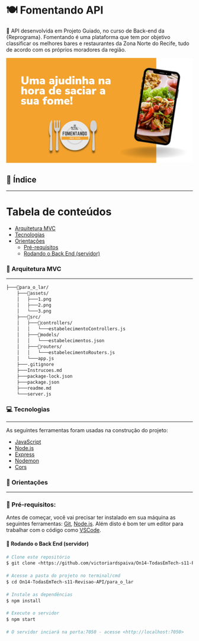 <!-- ![assets/3.png](assets/3.png) -->

# 🍽️ Fomentando API 

🚀 API desenvolvida em Projeto Guiado, no curso de  Back-end da {Reprograma}. Fomentando é uma plataforma que tem por objetivo classificar os melhores bares e restaurantes da Zona Norte do Recife, tudo de acordo com os próprios moradores da região.

![assets/1.png](assets/1.png)

## 📑 Índice
---

Tabela de conteúdos
=================
   * [Arquitetura MVC](#Arquitetura-MVC)
   * [Tecnologias](#Tecnologias)
   * [Orientações](#instalacao)
      * [Pré-requisitos](#pre-requisitos)
      * [Rodando o Back End (servidor)](#Rodando-o-Back-End)

### 🧱 Arquitetura MVC
---
```
├───📂para_o_lar/
    ├───📂assets/
    │   ├───1.png
    │   ├───2.png
    │   └───3.png
    ├───📂src/
    │   ├───📂controllers/
    │   │   └───estabelecimentoControllers.js
    │   ├───📂models/
    │   │   └───estabelecimentos.json
    │   ├───📂routers/
    │   │   └───estabelecimentoRouters.js
    │   └───app.js
    ├───.gitignore
    ├───Instrucoes.md
    ├───package-lock.json
    ├───package.json
    ├───readme.md
    └───server.js
```
### 💻 Tecnologias
---
As seguintes ferramentas foram usadas na construção do projeto:

- [JavaScript](https://www.javascript.com/)
- [Node.js](https://nodejs.org/en/)
- [Express](https://expressjs.com/pt-br/)
- [Nodemon](https://nodemon.io/)
- [Cors](https://www.typescriptlang.org/)

### 📌 Orientações
---
### 📎 Pré-requisitos:
Antes de começar, você vai precisar ter instalado em sua máquina as seguintes ferramentas:
[Git](https://git-scm.com), [Node.js](https://nodejs.org/en/). 
Além disto é bom ter um editor para trabalhar com o código como [VSCode](https://code.visualstudio.com/).

#### 🎲 Rodando o Back End (servidor)

```bash
# Clone este repositório
$ git clone <https://github.com/victoriardspaiva/On14-TodasEmTech-s11-Revisao-API>

# Acesse a pasta do projeto no terminal/cmd
$ cd On14-TodasEmTech-s11-Revisao-API/para_o_lar

# Instale as dependências
$ npm install

# Execute o servidor
$ npm start

# O servidor inciará na porta:7050 - acesse <http://localhost:7050>
```